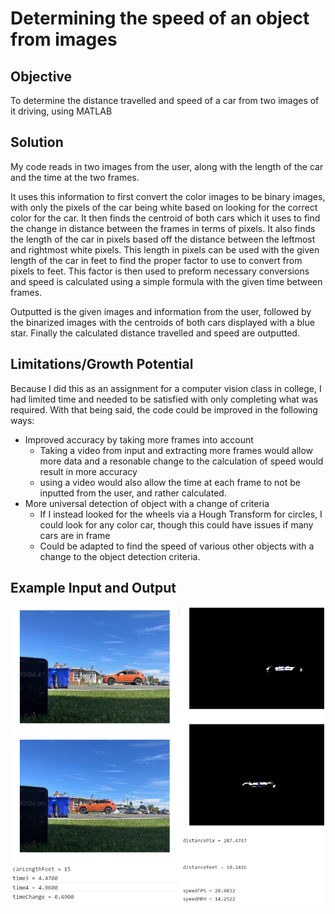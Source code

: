 # Determining the speed of an object from images

## Objective
To determine the distance travelled and speed of a car from two images of it driving, using MATLAB

## Solution
My code reads in two images from the user, along with the length of the car and the time at the two frames. 

It uses this information to first convert the color images to be binary images, with only the pixels of the car being white based on looking for the correct color for the car. It then finds the centroid of both cars which it uses to find the change in distance between the frames in terms of pixels. It also finds the length of the car in pixels based off the distance between the leftmost and rightmost white pixels. This length in pixels can be used with the given length of the car in feet to find the proper factor to use to convert from pixels to feet. This factor is then used to preform necessary conversions and speed is calculated using a simple formula with the given time between frames.

Outputted is the given images and information from the user, followed by the binarized images with the centroids of both cars displayed with a blue star. Finally the calculated distance travelled and speed are outputted.

## Limitations/Growth Potential
Because I did this as an assignment for a computer vision class in college, I had limited time and needed to be satisfied with only completing what was required. With that being said, the code could be improved in the following ways:
- Improved accuracy by taking more frames into account
  - Taking a video from input and extracting more frames would allow more data and a resonable change to the calculation of speed would result in more accuracy
  - using a video would also allow the time at each frame to not be inputted from the user, and rather calculated.
- More universal detection of object with a change of criteria
  - If I instead looked for the wheels via a Hough Transform for circles, I could look for any color car, though this could have issues if many cars are in frame
  - Could be adapted to find the speed of various other objects with a change to the object detection criteria.

## Example Input and Output
![](/SpeedOfCarOutput.jpg)
